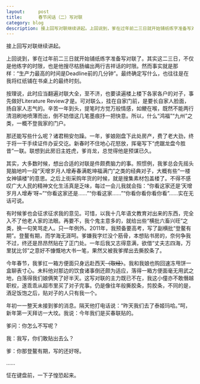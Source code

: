 ```yaml
---
layout:     post
title:      春节闲话（二）写对联 
category: blog
description: ‍‍‍‍‍‍‍‍‍‍‍‍接上回写对联继续讲起。上回说到，爹在过年前二三日就开始铺纸练字准备写对联了。其实这二三日，不仅是他练字的时限。
---
```

接上回写对联继续讲起。




上回说到，爹在过年前二三日就开始铺纸练字准备写对联了。其实这二三日，不仅是他练字的时限，也是他搜尽枯肠编出两行吉祥话的时限。然而事实就是那样：“生产力最高的时间是Deadline前的几分钟”。最终确定写什么，也往往是在我将红纸铺在书桌上的最终时刻。




按理说，此时应当翻遍对联大全，至不济，也要读遍楼上楼下各家各户的对子，事先做好Literature Review才是。可对联么，挂在自家门前，是要长自家人脸面，扬自家人志气的。辛苦一年到头，提笔时方觉万般情感，如鲠在喉，既然不能两行清泪刷地喷薄而出，倒不妨借这几笔墨痕抒一把快意。所以，什么“鸿福”“九州”之类，一概不登我家的门户。




那还能写些什么呢？诸君稍安勿躁。一年，爹娘刚盘下此处房产，费了老大劲，终于将一干手续证件办妥交讫。新春时不住地心花怒放，挥毫写下“虎踞龙盘今胜昔”一联。联想到此房旧主姓虎，爹肖龙，总觉得他是预谋已久。




其实，大多数时候，想出合适的对联是件颇费脑力的事。照惯例，我爹总会先摇头晃脑地吟一段“天增岁月人增寿春满乾坤福满门”之类的经典对子，大概有些“一楼女神镇楼”的意思。之后上街采购年货的时候，就是搜集素材包盖楼了。不得不感叹广大人民的精神文化生活真是乏味，每过一会儿我就会指：“你看这家还是‘天增岁月人增寿’呀~”“你看这家还是……”“你看这家……”“你看你看你看你看”……实在无话可说。




有时候爹也会征求征求我的意见。可惜，以我十几年语文教育对出来的东西，完全入不了他老人家的法眼。再要不，我个鬼主意多的，就给出些“横批六畜兴旺”之类，换一句笑骂走人。只一年例外。2011年，我预备要高考，写了副横批“登鳌有期”。登鳌有期，而学海无涯呵。爹嫌我字烂没个筋骨，本想贴书房的，奈何争我不过，终还是昂昂然贴在了正门处。一年后我又志得意满，欲借“丈夫志四海，万里犹比邻”之意好不慷慨地大书一笔，果然又被我爹撵出去撕胶条了。




今年春节，我爹扛一箱方便面只身远赴西天~~（取经）~~。我和我娘也购回速冻甩饼一盒聊表寸心。未料他对那边的饮食诸事倒还颇为适应，落得一箱方便面毫无用武之地，白落得我们娘俩笑了好半天。这写对联的主力既已不在，我这小僮亦不敢僭越职权，遂乖乖从超市里买了对子完事。仍是像往年般撕胶条，剪胶条，不同的是，酒足饭饱之后，贴对子的人只有我一个。




年初一一整天未接到爹的消息。隔天他打电话说：“昨天我们去了泰姬玛哈。”呵，新年第一天拜访一大坟。我说：今年我们是买春联贴的。




爹问：你怎么不写呢？

我：我写，你们敢贴出去么？


爹：你那登鳌有期，写的还好呀。


……





怔在键盘前，一下子惶恐起来。

